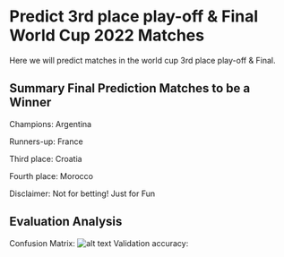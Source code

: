 Predict 3rd place play-off & Final World Cup 2022 Matches
===============
Here we will predict matches in the world cup 3rd place play-off & Final.

**Summary Final Prediction Matches to be a Winner**
---------------
Champions:
Argentina

Runners-up:
France

Third place:
Croatia

Fourth place:
Morocco


Disclaimer: Not for betting! Just for Fun

**Evaluation Analysis**
---------------
Confusion Matrix:
![alt text]()
Validation accuracy:

